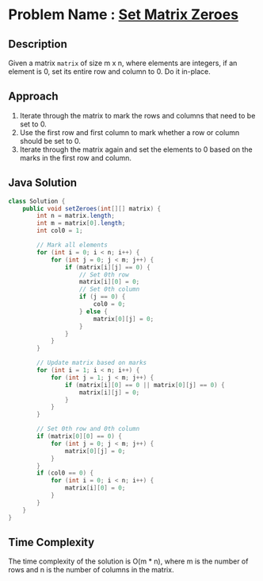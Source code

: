 # Problem Name : [Set Matrix Zeroes](https://leetcode.com/problems/set-matrix-zeroes/)

## Description
Given a matrix `matrix` of size m x n, where elements are integers, if an element is 0, set its entire row and column to 0. Do it in-place.

## Approach
1. Iterate through the matrix to mark the rows and columns that need to be set to 0.
2. Use the first row and first column to mark whether a row or column should be set to 0.
3. Iterate through the matrix again and set the elements to 0 based on the marks in the first row and column.

## Java Solution
```java
class Solution {
    public void setZeroes(int[][] matrix) {
        int n = matrix.length;
        int m = matrix[0].length;
        int col0 = 1;

        // Mark all elements
        for (int i = 0; i < n; i++) {
            for (int j = 0; j < m; j++) {
                if (matrix[i][j] == 0) {
                    // Set 0th row
                    matrix[i][0] = 0;
                    // Set 0th column
                    if (j == 0) {
                        col0 = 0;
                    } else {
                        matrix[0][j] = 0;
                    }
                }
            }
        }

        // Update matrix based on marks
        for (int i = 1; i < n; i++) {
            for (int j = 1; j < m; j++) {
                if (matrix[i][0] == 0 || matrix[0][j] == 0) {
                    matrix[i][j] = 0;
                }
            }
        }

        // Set 0th row and 0th column
        if (matrix[0][0] == 0) {
            for (int j = 0; j < m; j++) {
                matrix[0][j] = 0;
            }
        }
        if (col0 == 0) {
            for (int i = 0; i < n; i++) {
                matrix[i][0] = 0;
            }
        }
    }
}
```

## Time Complexity
The time complexity of the solution is O(m * n), where m is the number of rows and n is the number of columns in the matrix.
